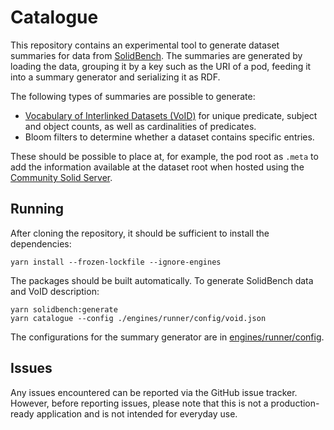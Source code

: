 # Catalogue

This repository contains an experimental tool to generate dataset summaries for data from [SolidBench](https://github.com/SolidBench/SolidBench.js). The summaries are generated by loading the data, grouping it by a key such as the URI of a pod, feeding it into a summary generator and serializing it as RDF.

The following types of summaries are possible to generate:

* [Vocabulary of Interlinked Datasets (VoID)](https://www.w3.org/TR/void/) for unique predicate, subject and object counts, as well as cardinalities of predicates.
* Bloom filters to determine whether a dataset contains specific entries.

These should be possible to place at, for example, the pod root as `.meta` to add the information available at the dataset root when hosted using the [Community Solid Server](https://github.com/CommunitySolidServer/CommunitySolidServer/).

## Running

After cloning the repository, it should be sufficient to install the dependencies:

    yarn install --frozen-lockfile --ignore-engines

The packages should be built automatically. To generate SolidBench data and VoID description:

    yarn solidbench:generate
    yarn catalogue --config ./engines/runner/config/void.json

The configurations for the summary generator are in [engines/runner/config](engines/runner/config).

## Issues

Any issues encountered can be reported via the GitHub issue tracker. However, before reporting issues, please note that this is not a production-ready application and is not intended for everyday use.
